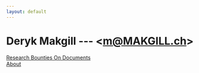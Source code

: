 ```yaml
---
layout: default
---
```


<h1>Deryk Makgill --- 
&lt;<a href="makgill.ch">m@MAKGILL.ch</a>&gt;</h1>

<div class=par>
  <div><div class="pd"><a href="/research-bounties.html">Research Bounties On Documents</a></div> </div>
   <div><div class="pd"><a href="/about">About</a></div> </div>
</div>
